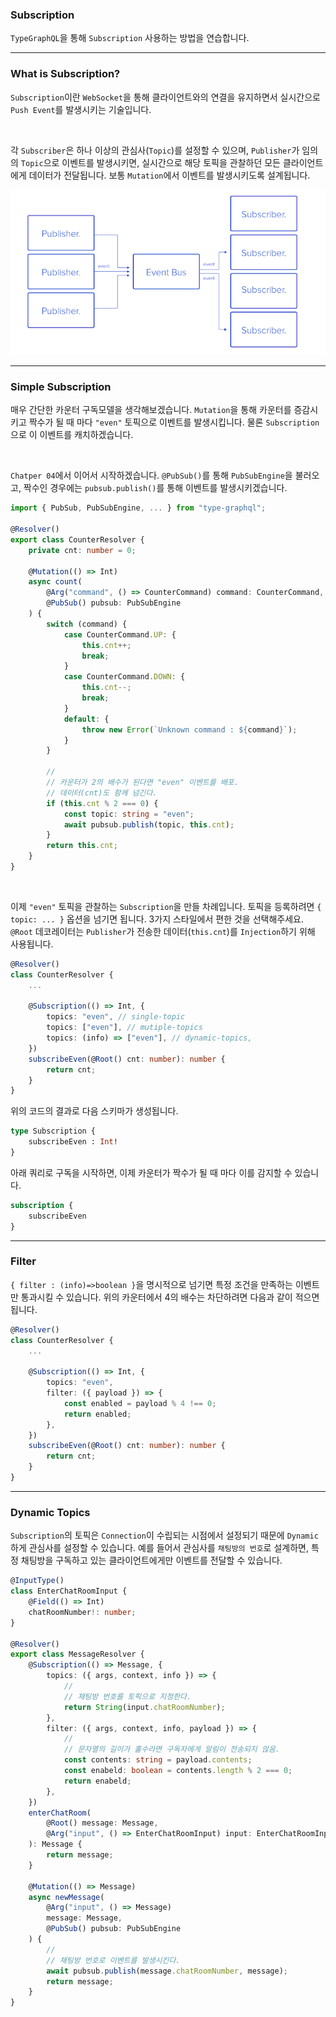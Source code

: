 ### Subscription

`TypeGraphQL`을 통해 `Subscription` 사용하는 방법을 연습합니다.

---

### What is Subscription?

`Subscription`이란 `WebSocket`을 통해 클라이언트와의 연결을 유지하면서 실시간으로 `Push Event`를 발생시키는 기술입니다.

<br/>

각 `Subscriber`은 하나 이상의 관심사(`Topic`)를 설정할 수 있으며, `Publisher`가 임의의 `Topic`으로 이벤트를 발생시키면, 실시간으로 해당 토픽을 관찰하던 모든 클라이언트에게 데이터가 전달됩니다. 보통 `Mutation`에서 이벤트를 발생시키도록 설계됩니다.

![](./images/graphql-subscription-model.png)

---

### Simple Subscription

매우 간단한 카운터 구독모델을 생각해보겠습니다. `Mutation`을 통해 카운터를 증감시키고 짝수가 될 때 마다 `"even"` 토픽으로 이벤트를 발생시킵니다. 물론 `Subscription`으로 이 이벤트를 캐치하겠습니다.

<br/>

`Chatper 04`에서 이어서 시작하겠습니다. `@PubSub()`를 통해 `PubSubEngine`을 불러오고, 짝수인 경우에는 `pubsub.publish()`를 통해 이벤트를 발생시키겠습니다.

```ts
import { PubSub, PubSubEngine, ... } from "type-graphql";

@Resolver()
export class CounterResolver {
    private cnt: number = 0;

    @Mutation(() => Int)
    async count(
        @Arg("command", () => CounterCommand) command: CounterCommand,
        @PubSub() pubsub: PubSubEngine
    ) {
        switch (command) {
            case CounterCommand.UP: {
                this.cnt++;
                break;
            }
            case CounterCommand.DOWN: {
                this.cnt--;
                break;
            }
            default: {
                throw new Error(`Unknown command : ${command}`);
            }
        }

        //
        // 카운터가 2의 배수가 된다면 "even" 이벤트를 배포.
        // 데이터(cnt)도 함께 넘긴다.
        if (this.cnt % 2 === 0) {
            const topic: string = "even";
            await pubsub.publish(topic, this.cnt);
        }
        return this.cnt;
    }
}
```

<br/>

이제 `"even"` 토픽을 관찰하는 `Subscription`을 만들 차례입니다. 토픽을 등록하려면 `{ topic: ... }` 옵션을 넘기면 됩니다. 3가지 스타일에서 편한 것을 선택해주세요. `@Root` 데코레이터는 `Publisher`가 전송한 데이터(`this.cnt`)를 `Injection`하기 위해 사용됩니다.

```ts
@Resolver()
class CounterResolver {
    ...

    @Subscription(() => Int, {
        topics: "even", // single-topic
        topics: ["even"], // mutiple-topics
        topics: (info) => ["even"], // dynamic-topics,
    })
    subscribeEven(@Root() cnt: number): number {
        return cnt;
    }
}
```

위의 코드의 결과로 다음 스키마가 생성됩니다.

```ddl
type Subscription {
    subscribeEven : Int!
}
```

아래 쿼리로 구독을 시작하면, 이제 카운터가 짝수가 될 때 마다 이를 감지할 수 있습니다.

```graphql
subscription {
    subscribeEven
}
```

---

### Filter

`{ filter : (info)=>boolean }`을 명시적으로 넘기면 특정 조건을 만족하는 이벤트만 통과시킬 수 있습니다. 위의 카운터에서 4의 배수는 차단하려면 다음과 같이 적으면 됩니다.

```ts
@Resolver()
class CounterResolver {
    ...

    @Subscription(() => Int, {
        topics: "even",
        filter: ({ payload }) => {
            const enabled = payload % 4 !== 0;
            return enabled;
        },
    })
    subscribeEven(@Root() cnt: number): number {
        return cnt;
    }
}
```

---

### Dynamic Topics

`Subscription`의 토픽은 `Connection`이 수립되는 시점에서 설정되기 때문에 `Dynamic`하게 관심사를 설정할 수 있습니다. 예를 들어서 관심사를 `채팅방의 번호`로 설계하면, 특정 채팅방을 구독하고 있는 클라이언트에게만 이벤트를 전달할 수 있습니다.

```ts
@InputType()
class EnterChatRoomInput {
    @Field(() => Int)
    chatRoomNumber!: number;
}

@Resolver()
export class MessageResolver {
    @Subscription(() => Message, {
        topics: ({ args, context, info }) => {
            //
            // 채팅방 번호를 토픽으로 지정한다.
            return String(input.chatRoomNumber);
        },
        filter: ({ args, context, info, payload }) => {
            //
            // 문자열의 길이가 홀수라면 구독자에게 알림이 전송되지 않음.
            const contents: string = payload.contents;
            const enabeld: boolean = contents.length % 2 === 0;
            return enabeld;
        },
    })
    enterChatRoom(
        @Root() message: Message,
        @Arg("input", () => EnterChatRoomInput) input: EnterChatRoomInput
    ): Message {
        return message;
    }

    @Mutation(() => Message)
    async newMessage(
        @Arg("input", () => Message)
        message: Message,
        @PubSub() pubsub: PubSubEngine
    ) {
        //
        // 채팅방 번호로 이벤트를 발생시킨다.
        await pubsub.publish(message.chatRoomNumber, message);
        return message;
    }
}
```
